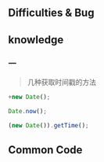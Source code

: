 ## Difficulties & Bug

## knowledge

### 一

> 几种获取时间戳的方法

```js
+new Date();

Date.now();

(new Date()).getTime();
```

## Common Code
